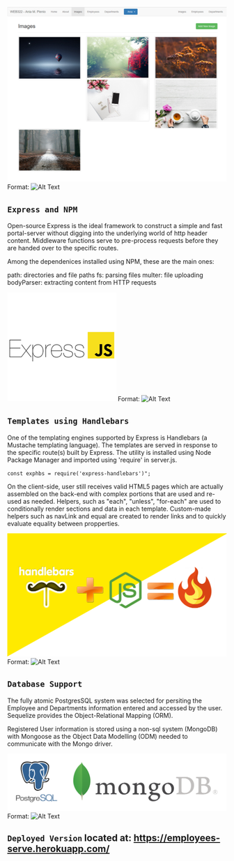 ![GitHub Logo](https://github.com/Ania-M-Pienio/Employees/blob/master/public/images/readme/EmployeesApp.PNG)
Format: ![Alt Text](url)

## `Express and NPM`

Open-source Express is the ideal framework to construct a simple and fast portal-server without digging into the underlying world of http header content. Middleware functions serve to pre-process requests before they are handed over to the specific routes.

Among the dependenices installed using NPM, these are the main ones: 

   path:        directories and file paths
   fs:          parsing files
   multer:      file uploading
   bodyParser:  extracting content from HTTP requests 

![GitHub Logo](https://github.com/Ania-M-Pienio/Employees/blob/master/public/images/readme/expressjs.png)
Format: ![Alt Text](url)

## `Templates using Handlebars`

One of the templating engines supported by Express is Handlebars (a Mustache templating language). The templates are served in response to the specific route(s) built by Express. The utility is installed using Node Package Manager and imported using 'require' in server.js.  

    const exphbs = require('express-handlebars')";

On the client-side, user still receives valid HTML5 pages which are actually assembled on the back-end with complex portions that are used and re-used as needed.  Helpers, such as "each", "unless", "for-each" are used to conditionally render sections and data in each template. Custom-made helpers such as navLink and equal are created to render links and to quickly evaluate equality between propperties. 

![GitHub Logo](https://github.com/Ania-M-Pienio/Employees/blob/master/public/images/readme/handlebars.png)
Format: ![Alt Text](url)

## `Database Support`

The fully atomic PostgresSQL system was selected for persiting the Employee and Departments information entered and accessed by the user. Sequelize provides the Object-Relational Mapping (ORM).

Registered User information is stored using a non-sql system (MongoDB) with Mongoose as the Object Data Modelling (ODM) needed to communicate with the Mongo driver.

![GitHub Logo](https://github.com/Ania-M-Pienio/Employees/blob/master/public/images/readme/databases.png)
Format: ![Alt Text](url)

## `Deployed Version` located at: https://employees-serve.herokuapp.com/
